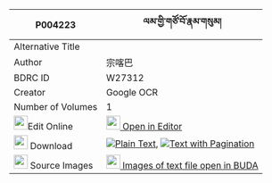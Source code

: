 |P004223|ལམ་གྱི་གཙོ་བོ་རྣམ་གསུམ། 
| --- | --- 
|Alternative Title |
|Author| 宗喀巴
|BDRC ID | W27312
|Creator | Google OCR
|Number of Volumes| 1
|<img width="25" src="https://img.icons8.com/color/25/000000/edit-property.png">Edit Online| [<img width="25" src="https://avatars.githubusercontent.com/u/45091458?s=200&v=4"> Open in Editor](http://editor.openpecha.org/P004223)
|<img width="25" src="https://img.icons8.com/fluent/48/000000/download-2.png"/>  Download | [![](https://img.icons8.com/color/20/000000/txt.png)Plain Text](https://github.com/Openpecha/P004223/releases/download/v1/lam_gyi_tsowo_nam_sum_plain_P004223.zip), [![](https://img.icons8.com/color/20/000000/txt.png)Text with Pagination](https://github.com/Openpecha/P004223/releases/download/v1/lam_gyi_tsowo_nam_sum_pages_P004223.zip)
|<img width="25" src="https://img.icons8.com/plasticine/100/000000/pictures-folder.png"/>  Source Images | [<img width="25" src="https://library.bdrc.io/icons/BUDA-small.svg"> Images of text file open in BUDA](https://library.bdrc.io/show/bdr:W27312)